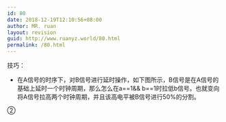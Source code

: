 ```yaml
---
id: 80
date: 2018-12-19T12:10:56+08:00
author: MR. ruan
layout: revision
guid: http://www.ruanyz.world/80.html
permalink: /80.html
---
```

技巧：

  * 在A信号的时序下，对B信号进行延时操作，如下图所示，B信号是在A信号的基础上延时一个时钟周期，那么怎么在a==1&& b==1时拉低b信号。也就变向将A信号拉高两个时钟周期，并且该高电平被B信号进行50%的分割。

②